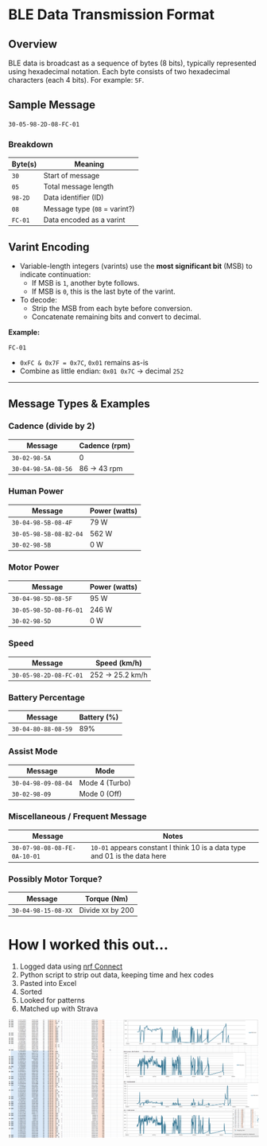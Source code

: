 # BLE Data Transmission Format

## Overview

BLE data is broadcast as a sequence of bytes (8 bits), typically represented using hexadecimal notation. Each byte consists of two hexadecimal characters (each 4 bits). For example: `5F`.

## Sample Message

```
30-05-98-2D-08-FC-01
```

### Breakdown

| Byte(s)   | Meaning                              |
|-----------|---------------------------------------|
| `30`      | Start of message                      |
| `05`      | Total message length                  |
| `98-2D`   | Data identifier (ID)                  |
| `08`      | Message type (`08` = varint?)         |
| `FC-01`   | Data encoded as a varint              |

## Varint Encoding

- Variable-length integers (varints) use the **most significant bit** (MSB) to indicate continuation:
  - If MSB is `1`, another byte follows.
  - If MSB is `0`, this is the last byte of the varint.
- To decode:
  - Strip the MSB from each byte before conversion.
  - Concatenate remaining bits and convert to decimal.

**Example:**

```
FC-01
```

- `0xFC & 0x7F = 0x7C`, `0x01` remains as-is  
- Combine as little endian: `0x01 0x7C` → decimal `252`

---

## Message Types & Examples

### Cadence (divide by 2)

| Message                  | Cadence (rpm) |
|--------------------------|----------------|
| `30-02-98-5A`            | 0              |
| `30-04-98-5A-08-56`      | 86 → 43 rpm    |

### Human Power

| Message                  | Power (watts) |
|--------------------------|----------------|
| `30-04-98-5B-08-4F`      | 79 W           |
| `30-05-98-5B-08-B2-04`   | 562 W          |
| `30-02-98-5B`            | 0 W            |

### Motor Power

| Message                  | Power (watts) |
|--------------------------|----------------|
| `30-04-98-5D-08-5F`      | 95 W           |
| `30-05-98-5D-08-F6-01`   | 246 W          |
| `30-02-98-5D`            | 0 W            |

### Speed

| Message                  | Speed (km/h)  |
|--------------------------|----------------|
| `30-05-98-2D-08-FC-01`   | 252 → 25.2 km/h |

### Battery Percentage

| Message                  | Battery (%)   |
|--------------------------|----------------|
| `30-04-80-88-08-59`      | 89%            |

### Assist Mode

| Message                  | Mode         |
|--------------------------|---------------|
| `30-04-98-09-08-04`      | Mode 4 (Turbo) |
| `30-02-98-09`            | Mode 0 (Off)   |

### Miscellaneous / Frequent Message

| Message                          | Notes                    |
|----------------------------------|---------------------------|
| `30-07-98-08-08-FE-0A-10-01`     | `10-01` appears constant  I think 10 is a data type and 01 is the data here|

### Possibly Motor Torque?

| Message                  | Torque (Nm)             |
|--------------------------|--------------------------|
| `30-04-98-15-08-XX`      | Divide `XX` by 200       |


# How I worked this out...

1. Logged data using [nrf Connect](https://play.google.com/store/apps/details?id=no.nordicsemi.android.mcp)
2. Python script to strip out data, keeping time and hex codes
3. Pasted into Excel
4. Sorted
5. Looked for patterns
6. Matched up with Strava

<img src="images\decodingBLE_excel.png" alt="drawing" width="800"/>
